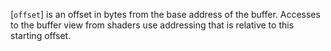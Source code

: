 [`offset`] is an offset in bytes from the base address of the buffer.
Accesses to the buffer view from shaders use addressing that is relative
to this starting offset.